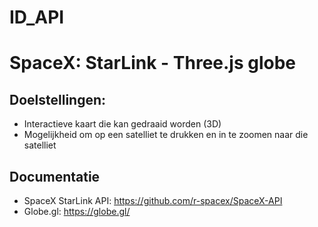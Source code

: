 # ID_API

# SpaceX: StarLink - Three.js globe

## Doelstellingen:

- Interactieve kaart die kan gedraaid worden (3D)
- Mogelijkheid om op een satelliet te drukken en in te zoomen naar die satelliet


## Documentatie

- SpaceX StarLink API: https://github.com/r-spacex/SpaceX-API
- Globe.gl: https://globe.gl/
